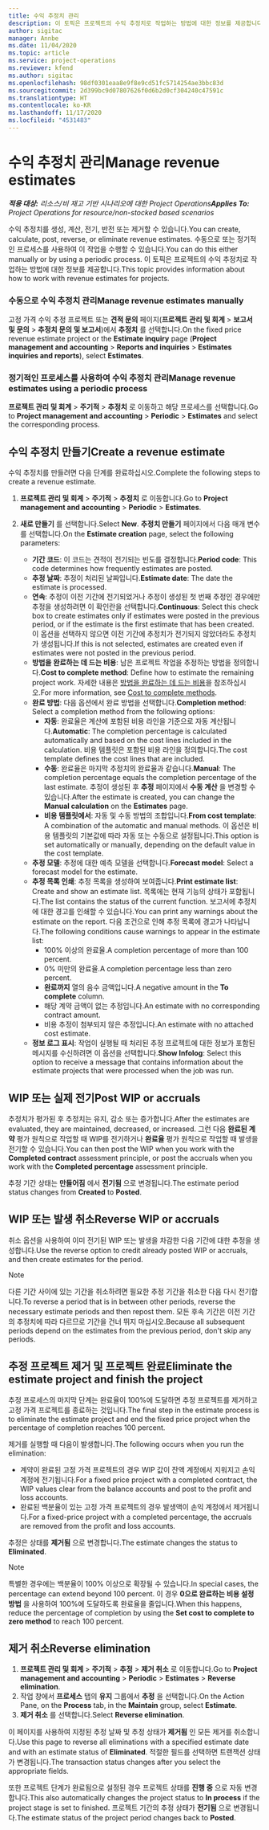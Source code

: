 ```yaml
---
title: 수익 추정치 관리
description: 이 토픽은 프로젝트의 수익 추정치로 작업하는 방법에 대한 정보를 제공합니다.
author: sigitac
manager: Annbe
ms.date: 11/04/2020
ms.topic: article
ms.service: project-operations
ms.reviewer: kfend
ms.author: sigitac
ms.openlocfilehash: 98df0301eaa8e9f8e9cd51fc5714254ae3bbc83d
ms.sourcegitcommit: 2d399bc9d07807626f0d6b2d0cf304240c47591c
ms.translationtype: HT
ms.contentlocale: ko-KR
ms.lasthandoff: 11/17/2020
ms.locfileid: "4531483"
---
```

# <a name="manage-revenue-estimates"></a><span data-ttu-id="29c15-103">수익 추정치 관리</span><span class="sxs-lookup"><span data-stu-id="29c15-103">Manage revenue estimates</span></span>

<span data-ttu-id="29c15-104">_**적용 대상:** 리소스/비 재고 기반 시나리오에 대한 Project Operations_</span><span class="sxs-lookup"><span data-stu-id="29c15-104">_**Applies To:** Project Operations for resource/non-stocked based scenarios_</span></span>

<span data-ttu-id="29c15-105">수익 추정치를 생성, 계산, 전기, 반전 또는 제거할 수 있습니다.</span><span class="sxs-lookup"><span data-stu-id="29c15-105">You can create, calculate, post, reverse, or eliminate revenue estimates.</span></span> <span data-ttu-id="29c15-106">수동으로 또는 정기적인 프로세스를 사용하여 이 작업을 수행할 수 있습니다.</span><span class="sxs-lookup"><span data-stu-id="29c15-106">You can do this either manually or by using a periodic process.</span></span> <span data-ttu-id="29c15-107">이 토픽은 프로젝트의 수익 추정치로 작업하는 방법에 대한 정보를 제공합니다.</span><span class="sxs-lookup"><span data-stu-id="29c15-107">This topic provides information about how to work with revenue estimates for projects.</span></span>

### <a name="manage-revenue-estimates-manually"></a><span data-ttu-id="29c15-108">수동으로 수익 추정치 관리</span><span class="sxs-lookup"><span data-stu-id="29c15-108">Manage revenue estimates manually</span></span>

<span data-ttu-id="29c15-109">고정 가격 수익 추정 프로젝트 또는 **견적 문의** 페이지(**프로젝트 관리 및 회계** > **보고서 및 문의** > **추정치 문의 및 보고서**)에서 **추정치** 를 선택합니다.</span><span class="sxs-lookup"><span data-stu-id="29c15-109">On the fixed price revenue estimate project or the **Estimate inquiry** page (**Project management and accounting** > **Reports and inquiries** > **Estimates inquiries and reports**), select **Estimates**.</span></span>

### <a name="manage-revenue-estimates-using-a-periodic-process"></a><span data-ttu-id="29c15-110">정기적인 프로세스를 사용하여 수익 추정치 관리</span><span class="sxs-lookup"><span data-stu-id="29c15-110">Manage revenue estimates using a periodic process</span></span>

<span data-ttu-id="29c15-111">**프로젝트 관리 및 회계** > **주기적** > **추정치** 로 이동하고 해당 프로세스를 선택합니다.</span><span class="sxs-lookup"><span data-stu-id="29c15-111">Go to **Project management and accounting** > **Periodic** > **Estimates** and select the corresponding process.</span></span>

## <a name="create-a-revenue-estimate"></a><span data-ttu-id="29c15-112">수익 추정치 만들기</span><span class="sxs-lookup"><span data-stu-id="29c15-112">Create a revenue estimate</span></span>

<span data-ttu-id="29c15-113">수익 추정치를 만들려면 다음 단계를 완료하십시오.</span><span class="sxs-lookup"><span data-stu-id="29c15-113">Complete the following steps to create a revenue estimate.</span></span> 

1. <span data-ttu-id="29c15-114">**프로젝트 관리 및 회계** > **주기적** > **추정치** 로 이동합니다.</span><span class="sxs-lookup"><span data-stu-id="29c15-114">Go to **Project management and accounting** > **Periodic** > **Estimates**.</span></span>
2. <span data-ttu-id="29c15-115">**새로 만들기** 를 선택합니다.</span><span class="sxs-lookup"><span data-stu-id="29c15-115">Select **New**.</span></span> <span data-ttu-id="29c15-116">**추정치 만들기** 페이지에서 다음 매개 변수를 선택합니다.</span><span class="sxs-lookup"><span data-stu-id="29c15-116">On the **Estimate creation** page, select the following parameters:</span></span>

   - <span data-ttu-id="29c15-117">**기간 코드**: 이 코드는 견적이 전기되는 빈도를 결정합니다.</span><span class="sxs-lookup"><span data-stu-id="29c15-117">**Period code**: This code determines how frequently estimates are posted.</span></span>
   - <span data-ttu-id="29c15-118">**추정 날짜**: 추정이 처리된 날짜입니다.</span><span class="sxs-lookup"><span data-stu-id="29c15-118">**Estimate date**: The date the estimate is processed.</span></span>
   - <span data-ttu-id="29c15-119">**연속**: 추정이 이전 기간에 전기되었거나 추정이 생성된 첫 번째 추정인 경우에만 추정을 생성하려면 이 확인란을 선택합니다.</span><span class="sxs-lookup"><span data-stu-id="29c15-119">**Continuous**: Select this check box to create estimates only if estimates were posted in the previous period, or if the estimate is the first estimate that has been created.</span></span> <span data-ttu-id="29c15-120">이 옵션을 선택하지 않으면 이전 기간에 추정치가 전기되지 않았더라도 추정치가 생성됩니다.</span><span class="sxs-lookup"><span data-stu-id="29c15-120">If this is not selected, estimates are created even if estimates were not posted in the previous period.</span></span>
   - <span data-ttu-id="29c15-121">**방법을 완료하는 데 드는 비용**: 남은 프로젝트 작업을 추정하는 방법을 정의합니다.</span><span class="sxs-lookup"><span data-stu-id="29c15-121">**Cost to complete method**: Define how to estimate the remaining project work.</span></span> <span data-ttu-id="29c15-122">자세한 내용은 [방법을 완료하는 데 드는 비용](cost-complete-methods.md)을 참조하십시오.</span><span class="sxs-lookup"><span data-stu-id="29c15-122">For more information, see [Cost to complete methods](cost-complete-methods.md).</span></span>
   - <span data-ttu-id="29c15-123">**완료 방법**: 다음 옵션에서 완료 방법을 선택합니다.</span><span class="sxs-lookup"><span data-stu-id="29c15-123">**Completion method**: Select a completion method from the following options:</span></span>
     - <span data-ttu-id="29c15-124">**자동**: 완료율은 계산에 포함된 비용 라인을 기준으로 자동 계산됩니다.</span><span class="sxs-lookup"><span data-stu-id="29c15-124">**Automatic**: The completion percentage is calculated automatically and based on the cost lines included in the calculation.</span></span> <span data-ttu-id="29c15-125">비용 템플릿은 포함된 비용 라인을 정의합니다.</span><span class="sxs-lookup"><span data-stu-id="29c15-125">The cost template defines the cost lines that are included.</span></span>
     - <span data-ttu-id="29c15-126">**수동**: 완료율은 마지막 추정치의 완료율과 같습니다.</span><span class="sxs-lookup"><span data-stu-id="29c15-126">**Manual**: The completion percentage equals the completion percentage of the last estimate.</span></span> <span data-ttu-id="29c15-127">추정이 생성된 후 **추정** 페이지에서 **수동 계산** 을 변경할 수 있습니다.</span><span class="sxs-lookup"><span data-stu-id="29c15-127">After the estimate is created, you can change the **Manual calculation** on the **Estimates** page.</span></span>
     - <span data-ttu-id="29c15-128">**비용 템플릿에서**: 자동 및 수동 방법의 조합입니다.</span><span class="sxs-lookup"><span data-stu-id="29c15-128">**From cost template**: A combination of the automatic and manual methods.</span></span> <span data-ttu-id="29c15-129">이 옵션은 비용 템플릿의 기본값에 따라 자동 또는 수동으로 설정됩니다.</span><span class="sxs-lookup"><span data-stu-id="29c15-129">This option is set automatically or manually, depending on the default value in the cost template.</span></span>
   - <span data-ttu-id="29c15-130">**추정 모델**: 추정에 대한 예측 모델을 선택합니다.</span><span class="sxs-lookup"><span data-stu-id="29c15-130">**Forecast model**: Select a forecast model for the estimate.</span></span>
   - <span data-ttu-id="29c15-131">**추정 목록 인쇄**: 추정 목록을 생성하여 보여줍니다.</span><span class="sxs-lookup"><span data-stu-id="29c15-131">**Print estimate list**: Create and show an estimate list.</span></span> <span data-ttu-id="29c15-132">목록에는 현재 기능의 상태가 포함됩니다.</span><span class="sxs-lookup"><span data-stu-id="29c15-132">The list contains the status of the current function.</span></span> <span data-ttu-id="29c15-133">보고서에 추정치에 대한 경고를 인쇄할 수 있습니다.</span><span class="sxs-lookup"><span data-stu-id="29c15-133">You can print any warnings about the estimate on the report.</span></span> <span data-ttu-id="29c15-134">다음 조건으로 인해 추정 목록에 경고가 나타납니다.</span><span class="sxs-lookup"><span data-stu-id="29c15-134">The following conditions cause warnings to appear in the estimate list:</span></span>
     - <span data-ttu-id="29c15-135">100% 이상의 완료율.</span><span class="sxs-lookup"><span data-stu-id="29c15-135">A completion percentage of more than 100 percent.</span></span>
     - <span data-ttu-id="29c15-136">0% 미만의 완료율.</span><span class="sxs-lookup"><span data-stu-id="29c15-136">A completion percentage less than zero percent.</span></span>
     - <span data-ttu-id="29c15-137">**완료까지** 열의 음수 금액입니다.</span><span class="sxs-lookup"><span data-stu-id="29c15-137">A negative amount in the **To complete** column.</span></span>
     - <span data-ttu-id="29c15-138">해당 계약 금액이 없는 추정입니다.</span><span class="sxs-lookup"><span data-stu-id="29c15-138">An estimate with no corresponding contract amount.</span></span>
     - <span data-ttu-id="29c15-139">비용 추정이 첨부되지 않은 추정입니다.</span><span class="sxs-lookup"><span data-stu-id="29c15-139">An estimate with no attached cost estimate.</span></span>
   - <span data-ttu-id="29c15-140">**정보 로그 표시**: 작업이 실행될 때 처리된 추정 프로젝트에 대한 정보가 포함된 메시지를 수신하려면 이 옵션을 선택합니다.</span><span class="sxs-lookup"><span data-stu-id="29c15-140">**Show Infolog**: Select this option to receive a message that contains information about the estimate projects that were processed when the job was run.</span></span>


## <a name="post-wip-or-accruals"></a><span data-ttu-id="29c15-141">WIP 또는 실제 전기</span><span class="sxs-lookup"><span data-stu-id="29c15-141">Post WIP or accruals</span></span>

<span data-ttu-id="29c15-142">추정치가 평가된 후 추정치는 유지, 감소 또는 증가합니다.</span><span class="sxs-lookup"><span data-stu-id="29c15-142">After the estimates are evaluated, they are maintained, decreased, or increased.</span></span> <span data-ttu-id="29c15-143">그런 다음 **완료된 계약** 평가 원칙으로 작업할 때 WIP를 전기하거나 **완료율** 평가 원칙으로 작업할 때 발생을 전기할 수 있습니다.</span><span class="sxs-lookup"><span data-stu-id="29c15-143">You can then post the WIP when you work with the **Completed contract** assessment principle, or post the accruals when you work with the **Completed percentage** assessment principle.</span></span>
  
<span data-ttu-id="29c15-144">추정 기간 상태는 **만들어짐** 에서 **전기됨** 으로 변경됩니다.</span><span class="sxs-lookup"><span data-stu-id="29c15-144">The estimate period status changes from **Created** to **Posted**.</span></span>

## <a name="reverse-wip-or-accruals"></a><span data-ttu-id="29c15-145">WIP 또는 발생 취소</span><span class="sxs-lookup"><span data-stu-id="29c15-145">Reverse WIP or accruals</span></span>

<span data-ttu-id="29c15-146">취소 옵션을 사용하여 이미 전기된 WIP 또는 발생을 차감한 다음 기간에 대한 추정을 생성합니다.</span><span class="sxs-lookup"><span data-stu-id="29c15-146">Use the reverse option to credit already posted WIP or accruals, and then create estimates for the period.</span></span>

> [!NOTE]
> <span data-ttu-id="29c15-147">다른 기간 사이에 있는 기간을 취소하려면 필요한 추정 기간을 취소한 다음 다시 전기합니다.</span><span class="sxs-lookup"><span data-stu-id="29c15-147">To reverse a period that is in between other periods, reverse the necessary estimate periods and then repost them.</span></span> <span data-ttu-id="29c15-148">모든 후속 기간은 이전 기간의 추정치에 따라 다르므로 기간을 건너 뛰지 마십시오.</span><span class="sxs-lookup"><span data-stu-id="29c15-148">Because all subsequent periods depend on the estimates from the previous period, don't skip any periods.</span></span>

## <a name="eliminate-the-estimate-project-and-finish-the-project"></a><span data-ttu-id="29c15-149">추정 프로젝트 제거 및 프로젝트 완료</span><span class="sxs-lookup"><span data-stu-id="29c15-149">Eliminate the estimate project and finish the project</span></span>

<span data-ttu-id="29c15-150">추정 프로세스의 마지막 단계는 완료율이 100%에 도달하면 추정 프로젝트를 제거하고 고정 가격 프로젝트를 종료하는 것입니다.</span><span class="sxs-lookup"><span data-stu-id="29c15-150">The final step in the estimate process is to eliminate the estimate project and end the fixed price project when the percentage of completion reaches 100 percent.</span></span>

<span data-ttu-id="29c15-151">제거를 실행할 때 다음이 발생합니다.</span><span class="sxs-lookup"><span data-stu-id="29c15-151">The following occurs when you run the elimination:</span></span>

- <span data-ttu-id="29c15-152">계약이 완료된 고정 가격 프로젝트의 경우 WIP 값이 잔액 계정에서 지워지고 손익 계정에 전기됩니다.</span><span class="sxs-lookup"><span data-stu-id="29c15-152">For a fixed price project with a completed contract, the WIP values clear from the balance accounts and post to the profit and loss accounts.</span></span>
- <span data-ttu-id="29c15-153">완료된 백분율이 있는 고정 가격 프로젝트의 경우 발생액이 손익 계정에서 제거됩니다.</span><span class="sxs-lookup"><span data-stu-id="29c15-153">For a fixed-price project with a completed percentage, the accruals are removed from the profit and loss accounts.</span></span>

<span data-ttu-id="29c15-154">추정은 상태를 **제거됨** 으로 변경합니다.</span><span class="sxs-lookup"><span data-stu-id="29c15-154">The estimate changes the status to **Eliminated**.</span></span>

> [!NOTE]
> <span data-ttu-id="29c15-155">특별한 경우에는 백분율이 100% 이상으로 확장될 수 있습니다.</span><span class="sxs-lookup"><span data-stu-id="29c15-155">In special cases, the percentage can extend beyond 100 percent.</span></span> <span data-ttu-id="29c15-156">이 경우 **0으로 완료하는 비용 설정 방법** 을 사용하여 100%에 도달하도록 완료율을 줄입니다.</span><span class="sxs-lookup"><span data-stu-id="29c15-156">When this happens, reduce the percentage of completion by using the **Set cost to complete to zero method** to reach 100 percent.</span></span>

## <a name="reverse-elimination"></a><span data-ttu-id="29c15-157">제거 취소</span><span class="sxs-lookup"><span data-stu-id="29c15-157">Reverse elimination</span></span>

1. <span data-ttu-id="29c15-158">**프로젝트 관리 및 회계** > **주기적** > **추정** > **제거 취소** 로 이동합니다.</span><span class="sxs-lookup"><span data-stu-id="29c15-158">Go to **Project management and accounting** > **Periodic** > **Estimates** > **Reverse elimination**.</span></span> 
2. <span data-ttu-id="29c15-159">작업 창에서 **프로세스** 탭의 **유지** 그룹에서 **추정** 을 선택합니다.</span><span class="sxs-lookup"><span data-stu-id="29c15-159">On the Action Pane, on the **Process** tab, in the **Maintain** group, select **Estimate**.</span></span> 
3. <span data-ttu-id="29c15-160">**제거 취소** 를 선택합니다.</span><span class="sxs-lookup"><span data-stu-id="29c15-160">Select **Reverse elimination**.</span></span>

<span data-ttu-id="29c15-161">이 페이지를 사용하여 지정된 추정 날짜 및 추정 상태가 **제거됨** 인 모든 제거를 취소합니다.</span><span class="sxs-lookup"><span data-stu-id="29c15-161">Use this page to reverse all eliminations with a specified estimate date and with an estimate status of **Eliminated**.</span></span> <span data-ttu-id="29c15-162">적절한 필드를 선택하면 트랜잭션 상태가 변경됩니다.</span><span class="sxs-lookup"><span data-stu-id="29c15-162">The transaction status changes after you select the appropriate fields.</span></span>

<span data-ttu-id="29c15-163">또한 프로젝트 단계가 완료됨으로 설정된 경우 프로젝트 상태를 **진행 중** 으로 자동 변경합니다.</span><span class="sxs-lookup"><span data-stu-id="29c15-163">This also automatically changes the project status to **In process** if the project stage is set to finished.</span></span> <span data-ttu-id="29c15-164">프로젝트 기간의 추정 상태가 **전기됨** 으로 변경됩니다.</span><span class="sxs-lookup"><span data-stu-id="29c15-164">The estimate status of the project period changes back to **Posted**.</span></span>
